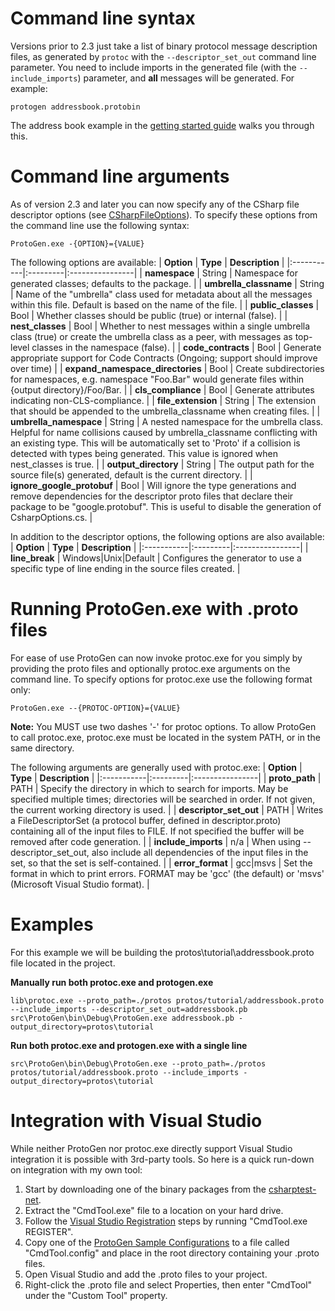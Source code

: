 # Command line syntax #

Versions prior to 2.3 just take a list of binary protocol message description files, as generated by `protoc` with the `--descriptor_set_out` command line parameter. You need to include imports in the generated file (with the `--include_imports`) parameter, and **all** messages will be generated. For example:

```
protogen addressbook.protobin
```

The address book example in the [getting started guide](GettingStarted.md) walks you through this.

# Command line arguments #

As of version 2.3 and later you can now specify any of the CSharp file descriptor options (see [CSharpFileOptions](http://code.google.com/p/protobuf-csharp-port/source/browse/protos/google/protobuf/csharp_options.proto#7)).  To specify these options from the command line use the following syntax:
```
ProtoGen.exe -{OPTION}={VALUE}
```

The following options are available:
| **Option** | **Type** | **Description** |
|:-----------|:---------|:----------------|
| **namespace** | String | Namespace for generated classes; defaults to the package. |
| **umbrella\_classname** | String | Name of the "umbrella" class used for metadata about all the messages within this file. Default is based on the name of the file. |
| **public\_classes** | Bool | Whether classes should be public (true) or internal (false). |
| **nest\_classes** | Bool | Whether to nest messages within a single umbrella class (true) or create the umbrella class as a peer, with messages as top-level classes in the namespace (false). |
| **code\_contracts** | Bool | Generate appropriate support for Code Contracts (Ongoing; support should improve over time) |
| **expand\_namespace\_directories** | Bool | Create subdirectories for namespaces, e.g. namespace "Foo.Bar" would generate files within {output directory}/Foo/Bar. |
| **cls\_compliance** | Bool | Generate attributes indicating non-CLS-compliance. |
| **file\_extension** | String | The extension that should be appended to the umbrella\_classname when creating files. |
| **umbrella\_namespace** | String | A nested namespace for the umbrella class.  Helpful for name collisions caused by umbrella\_classname conflicting with an existing type.  This will be automatically set to 'Proto' if a collision is detected with types being generated.  This value is ignored when nest\_classes is true. |
| **output\_directory** | String | The output path for the source file(s) generated, default is the current directory. |
| **ignore\_google\_protobuf** | Bool | Will ignore the type generations and remove dependencies for the descriptor proto files that declare their package to be "google.protobuf".  This is useful to disable the generation of CsharpOptions.cs. |

In addition to the descriptor options, the following options are also available:
| **Option** | **Type** | **Description** |
|:-----------|:---------|:----------------|
| **line\_break** | Windows|Unix|Default | Configures the generator to use a specific type of line ending in the source files created. |

# Running ProtoGen.exe with .proto files #

For ease of use ProtoGen can now invoke protoc.exe for you simply by providing the proto files and optionally protoc.exe arguments on the command line.  To specify options for protoc.exe use the following format only:
```
ProtoGen.exe --{PROTOC-OPTION}={VALUE}
```

**Note:** You MUST use two dashes '-' for protoc options.  To allow ProtoGen to call protoc.exe, protoc.exe must be located in the system PATH, or in the same directory.

The following arguments are generally used with protoc.exe:
| **Option** | **Type** | **Description** |
|:-----------|:---------|:----------------|
| **proto\_path** | PATH | Specify the directory in which to search for imports.  May be specified multiple times; directories will be searched in order.  If not given, the current working directory is used. |
| **descriptor\_set\_out** | PATH | Writes a FileDescriptorSet (a protocol buffer, defined in descriptor.proto) containing all of the input files to FILE.  If not specified the buffer will be removed after code generation. |
| **include\_imports** | n/a | When using --descriptor\_set\_out, also include all dependencies of the input files in the set, so that the set is self-contained. |
| **error\_format** | gcc|msvs | Set the format in which to print errors. FORMAT may be 'gcc' (the default) or 'msvs' (Microsoft Visual Studio format). |

# Examples #

For this example we will be building the protos\tutorial\addressbook.proto file located in the project.

**Manually run both protoc.exe and protogen.exe**
```
lib\protoc.exe --proto_path=./protos protos/tutorial/addressbook.proto --include_imports --descriptor_set_out=addressbook.pb
src\ProtoGen\bin\Debug\ProtoGen.exe addressbook.pb -output_directory=protos\tutorial
```

**Run both protoc.exe and protogen.exe with a single line**
```
src\ProtoGen\bin\Debug\ProtoGen.exe --proto_path=./protos protos/tutorial/addressbook.proto --include_imports -output_directory=protos\tutorial
```

# Integration with Visual Studio #

While neither ProtoGen nor protoc.exe directly support Visual Studio integration it is possible with 3rd-party tools.  So here is a quick run-down on integration with my own tool:

  1. Start by downloading one of the binary packages from the [csharptest-net](http://code.google.com/p/csharptest-net/downloads/list).
  1. Extract the "CmdTool.exe" file to a location on your hard drive.
  1. Follow the [Visual Studio Registration](http://help.csharptest.net/?CmdToolVisualStudio.html) steps by running "CmdTool.exe REGISTER".
  1. Copy one of the [ProtoGen Sample Configurations](http://help.csharptest.net/?CmdToolIntegrateProtoGen.html) to a file called "CmdTool.config" and place in the root directory containing your .proto files.
  1. Open Visual Studio and add the .proto files to your project.
  1. Right-click the .proto file and select Properties, then enter "CmdTool" under the "Custom Tool" property.
